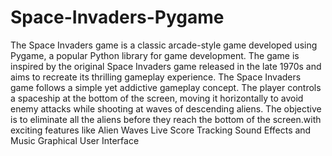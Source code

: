 # Space-Invaders-Pygame
The Space Invaders game is a classic arcade-style game developed using Pygame, a popular Python library for game development. The game is inspired by the original Space Invaders game released in the late 1970s and aims to recreate its thrilling gameplay experience.
The Space Invaders game follows a simple yet addictive gameplay concept. The player controls a spaceship at the bottom of the screen, moving it horizontally to avoid enemy attacks while shooting at waves of descending aliens. The objective is to eliminate all the aliens before they reach the bottom of the screen.with exciting features like
Alien Waves
Live Score Tracking
Sound Effects and Music
Graphical User Interface
